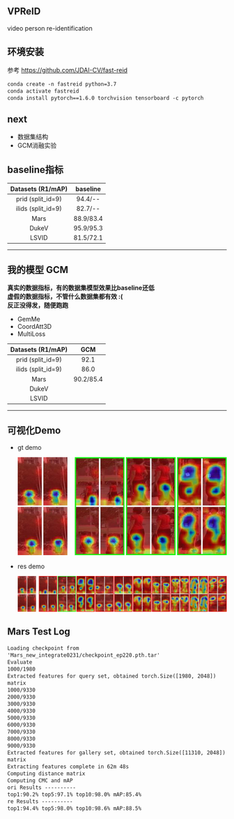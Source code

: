 ## VPReID
video person re-identification 

## 环境安装  
参考 https://github.com/JDAI-CV/fast-reid  
```shell script
conda create -n fastreid python=3.7
conda activate fastreid
conda install pytorch==1.6.0 torchvision tensorboard -c pytorch
```
## next  
- 数据集结构 
- GCM消融实验

##  baseline指标

|      Datasets  (R1/mAP)    | baseline      |   
|      :----------------:    | :-----------: | 
| prid (split_id=9)          |    94.4/--    | 
| ilids (split_id=9)         |    82.7/--    | 
|        Mars                |    88.9/83.4  |  
|       DukeV                |    95.9/95.3  |   
|       LSVID                |    81.5/72.1  |   
------------------------------------------------
## 我的模型 GCM
**真实的数据指标，有的数据集模型效果比baseline还低**  
**虚假的数据指标，不管什么数据集都有效  :(**  
**反正没得发，随便跑跑**  
- GemMe
- CoordAtt3D
- MultiLoss 
 
|      Datasets  (R1/mAP)    | GCM           |   
|      :----------------:    | :-----------: | 
| prid (split_id=9)          |     92.1          | 
| ilids (split_id=9)         |     86.0          | 
|        Mars                |    90.2/85.4  | 
|       DukeV                |               |  
|       LSVID                |               | 
 

------------------------------------------------- 
## 可视化Demo  
- gt demo  

  ![gt image](pic/0912C5T0006F001_gt.jpg) 

- res demo  

  ![res image](pic/0912C5T0006F001.jpg)  

## Mars Test Log

    Loading checkpoint from 'Mars_new_integrate0231/checkpoint_ep220.pth.tar'  
    Evaluate  
    1000/1980  
    Extracted features for query set, obtained torch.Size([1980, 2048]) matrix  
    1000/9330  
    2000/9330  
    3000/9330  
    4000/9330  
    5000/9330  
    6000/9330  
    7000/9330  
    8000/9330  
    9000/9330  
    Extracted features for gallery set, obtained torch.Size([11310, 2048]) matrix  
    Extracting features complete in 62m 48s  
    Computing distance matrix  
    Computing CMC and mAP  
    ori Results ----------  
    top1:90.2% top5:97.1% top10:98.0% mAP:85.4%  
    re Results ----------  
    top1:94.4% top5:98.0% top10:98.6% mAP:88.5%
